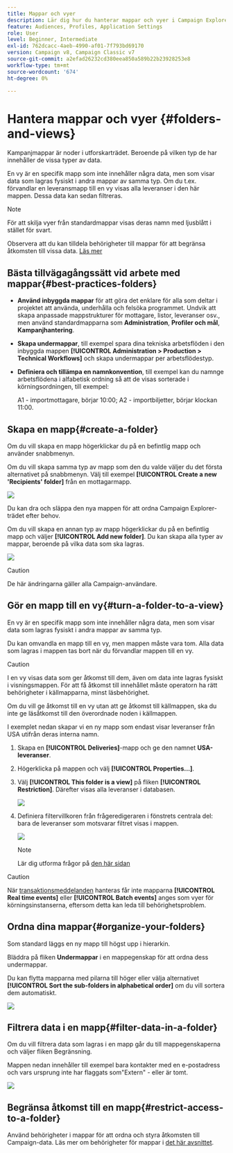 ```yaml
---
title: Mappar och vyer
description: Lär dig hur du hanterar mappar och vyer i Campaign Explorer
feature: Audiences, Profiles, Application Settings
role: User
level: Beginner, Intermediate
exl-id: 762dcacc-4aeb-4990-af01-7f793bd69170
version: Campaign v8, Campaign Classic v7
source-git-commit: a2efad26232cd380eea850a589b22b23928253e8
workflow-type: tm+mt
source-wordcount: '674'
ht-degree: 0%

---
```


# Hantera mappar och vyer {#folders-and-views}

Kampanjmappar är noder i utforskarträdet. Beroende på vilken typ de har innehåller de vissa typer av data.

En vy är en specifik mapp som inte innehåller några data, men som visar data som lagras fysiskt i andra mappar av samma typ. Om du t.ex. förvandlar en leveransmapp till en vy visas alla leveranser i den här mappen. Dessa data kan sedan filtreras.


>[!NOTE]
>För att skilja vyer från standardmappar visas deras namn med ljusblått i stället för svart.
>

Observera att du kan tilldela behörigheter till mappar för att begränsa åtkomsten till vissa data. [Läs mer](#restrict-access-to-a-folder)

## Bästa tillvägagångssätt vid arbete med mappar{#best-practices-folders}

* **Använd inbyggda mappar** för att göra det enklare för alla som deltar i projektet att använda, underhålla och felsöka programmet. Undvik att skapa anpassade mappstrukturer för mottagare, listor, leveranser osv., men använd standardmapparna som **Administration**, **Profiler och mål**, **Kampanjhantering**.

* **Skapa undermappar**, till exempel spara dina tekniska arbetsflöden i den inbyggda mappen **[!UICONTROL Administration > Production > Technical Workflows]** och skapa undermappar per arbetsflödestyp.

* **Definiera och tillämpa en namnkonvention**, till exempel kan du namnge arbetsflödena i alfabetisk ordning så att de visas sorterade i körningsordningen, till exempel:

  A1 - importmottagare, börjar 10:00;
A2 - importbiljetter, börjar klockan 11:00.

## Skapa en mapp{#create-a-folder}

Om du vill skapa en mapp högerklickar du på en befintlig mapp och använder snabbmenyn.

Om du vill skapa samma typ av mapp som den du valde väljer du det första alternativet på snabbmenyn. Välj till exempel **[!UICONTROL Create a new 'Recipients' folder]** från en mottagarmapp.

![](assets/create-recipient-folder.png)

Du kan dra och släppa den nya mappen för att ordna Campaign Explorer-trädet efter behov.

Om du vill skapa en annan typ av mapp högerklickar du på en befintlig mapp och väljer **[!UICONTROL Add new folder]**. Du kan skapa alla typer av mappar, beroende på vilka data som ska lagras.

![](assets/add-new-folder.png)

>[!CAUTION]
>De här ändringarna gäller alla Campaign-användare.
>

## Gör en mapp till en vy{#turn-a-folder-to-a-view}

En vy är en specifik mapp som inte innehåller några data, men som visar data som lagras fysiskt i andra mappar av samma typ.

Du kan omvandla en mapp till en vy, men mappen måste vara tom. Alla data som lagras i mappen tas bort när du förvandlar mappen till en vy.

>[!CAUTION]
>
>I en vy visas data som ger åtkomst till dem, även om data inte lagras fysiskt i visningsmappen. För att få åtkomst till innehållet måste operatorn ha rätt behörigheter i källmapparna, minst läsbehörighet.
>
>Om du vill ge åtkomst till en vy utan att ge åtkomst till källmappen, ska du inte ge läsåtkomst till den överordnade noden i källmappen.

I exemplet nedan skapar vi en ny mapp som endast visar leveranser från USA utifrån deras interna namn.

1. Skapa en **[!UICONTROL Deliveries]**-mapp och ge den namnet **USA-leveranser**.
1. Högerklicka på mappen och välj **[!UICONTROL Properties...]**.
1. Välj **[!UICONTROL This folder is a view]** på fliken **[!UICONTROL Restriction]**. Därefter visas alla leveranser i databasen.

   ![](assets/this-folder-is-a-view.png)

1. Definiera filtervillkoren från frågeredigeraren i fönstrets centrala del: bara de leveranser som motsvarar filtret visas i mappen.

   ![](assets/filter-view.png)

   >[!NOTE]
   >
   >Lär dig utforma frågor på [den här sidan](create-filters.md#advanced-filters)


>[!CAUTION]
>
>När [transaktionsmeddelanden](../send/transactional.md) hanteras får inte mapparna **[!UICONTROL Real time events]** eller **[!UICONTROL Batch events]** anges som vyer för körningsinstanserna, eftersom detta kan leda till behörighetsproblem.

## Ordna dina mappar{#organize-your-folders}

Som standard läggs en ny mapp till högst upp i hierarkin.

Bläddra på fliken **Undermappar** i en mappegenskap för att ordna dess undermappar.

Du kan flytta mapparna med pilarna till höger eller välja alternativet **[!UICONTROL Sort the sub-folders in alphabetical order]** om du vill sortera dem automatiskt.

![](assets/sort-folders.png)


## Filtrera data i en mapp{#filter-data-in-a-folder}

Om du vill filtrera data som lagras i en mapp går du till mappegenskaperna och väljer fliken Begränsning.

Mappen nedan innehåller till exempel bara kontakter med en e-postadress och vars ursprung inte har flaggats som&quot;Extern&quot; - eller är tomt.

![](assets/add-a-filter-to-a-folder.png)


## Begränsa åtkomst till en mapp{#restrict-access-to-a-folder}

Använd behörigheter i mappar för att ordna och styra åtkomsten till Campaign-data. Läs mer om behörigheter för mappar i [det här avsnittet](../start/folder-permissions.md).
